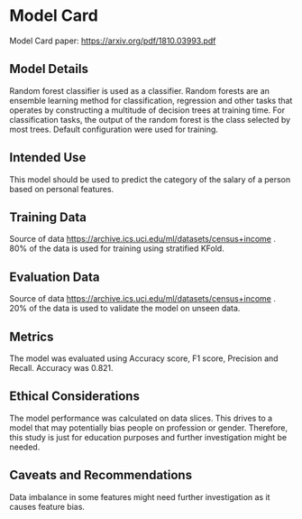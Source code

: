 # Model Card

Model Card paper: https://arxiv.org/pdf/1810.03993.pdf

## Model Details
Random forest classifier is used as a classifier. Random forests are an ensemble learning method for classification, 
regression and other tasks that operates by constructing a multitude of decision trees at training time. For 
classification tasks, the output of the random forest is the class selected by most trees.
Default configuration were used for training.

## Intended Use

This model should be used to predict the category of the salary of a person based on personal features.

## Training Data

Source of data https://archive.ics.uci.edu/ml/datasets/census+income . 
80% of the data is used for training using stratified KFold.

## Evaluation Data

Source of data https://archive.ics.uci.edu/ml/datasets/census+income .
20% of the data is used to validate the model on unseen data.

## Metrics

The model was evaluated using Accuracy score, F1 score, Precision and Recall. Accuracy was 0.821.

## Ethical Considerations
The model performance was calculated on data slices. This drives to a model that may potentially bias people on profession or gender. 
Therefore, this study is just for education purposes and further investigation might be needed. 

## Caveats and Recommendations

Data imbalance in some features might need further investigation as it causes feature bias. 